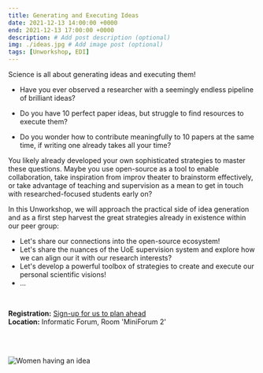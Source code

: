 ```yaml
---
title: Generating and Executing Ideas
date: 2021-12-13 14:00:00 +0000
end: 2021-12-13 17:00:00 +0000
description: # Add post description (optional)
img: ./ideas.jpg # Add image post (optional)
tags: [Unworkshop, EDI]
---
```


Science is all about generating ideas and executing them!

- Have you ever observed a researcher with a seemingly endless pipeline of
  brilliant ideas? 

- Do you have 10 perfect paper ideas, but struggle to find resources to
  execute them?

- Do you wonder how to contribute meaningfully to 10 papers at the same time,
  if writing one already takes all your time?


You likely already developed your own sophisticated strategies to master these
questions. Maybe you use open-source as a tool to enable collaboration, take
inspiration from improv theater to brainstorm effectively, or take advantage of
teaching and supervision as a mean to get in touch with researched-focused
students early on?

In this Unworkshop, we will approach the practical side of idea generation and
as a first step harvest the great strategies already in existence within our
peer group:

- Let's share our connections into the open-source ecosystem!
- Let's share the nuances of the UoE supervision system and explore how we can align
our it with our research interests?
- Let's develop a powerful toolbox of strategies to create and execute our
  personal scientific visions!
- ...

<br />

**Registration:** [Sign-up for us to plan ahead](https://forms.gle/UgnpU9PKXfoUioSB6)  
**Location:** Informatic Forum, Room 'MiniForum 2'

<br />

<br />

![Women having an idea](./ideas-woman.jpg)
